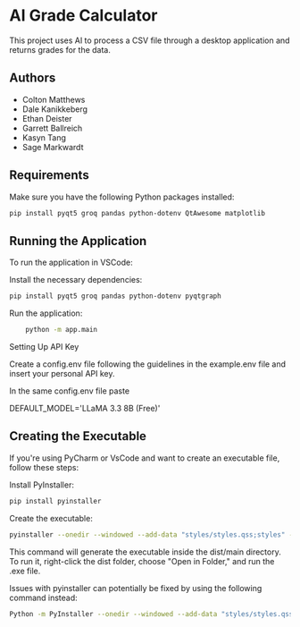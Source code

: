 # AI Grade Calculator

This project uses AI to process a CSV file through a desktop application and returns grades for the data.

## Authors
- Colton Matthews
- Dale Kanikkeberg
- Ethan Deister
- Garrett Ballreich
- Kasyn Tang
- Sage Markwardt

## Requirements

Make sure you have the following Python packages installed:

```bash
pip install pyqt5 groq pandas python-dotenv QtAwesome matplotlib
```

## Running the Application

To run the application in VSCode:

Install the necessary dependencies:

```bash
pip install pyqt5 groq pandas python-dotenv pyqtgraph
```

Run the application:

```bash
    python -m app.main
```

Setting Up API Key

Create a config.env file following the guidelines in the example.env file and insert your personal API key.

In the same config.env file paste

DEFAULT_MODEL='LLaMA 3.3 8B (Free)'


## Creating the Executable

If you're using PyCharm or VsCode and want to create an executable file, follow these steps:

Install PyInstaller:

```bash
pip install pyinstaller
```

Create the executable:

```bash
pyinstaller --onedir --windowed --add-data "styles/styles.qss;styles" --add-data "config.env;." --add-data "default_settings.py;." main.py
```

This command will generate the executable inside the dist/main directory. To run it, right-click the dist folder, choose "Open in Folder," and run the .exe file.

Issues with pyinstaller can potentially be fixed by using the following command instead:

```bash
Python -m PyInstaller --onedir --windowed --add-data "styles/styles.qss;styles" --add-data "config.env;." --add-data "default_settings.py;." main.py
```
